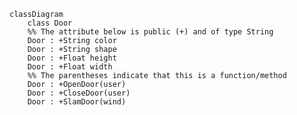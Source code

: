 <!-- 
This class diagram using Mermaid has been created
for instructional purposes. 

Explanations can be found in the comments, denoted by %%.

We bookend this file, starting with ```mermaid and ending with ```
to signify that this file uses Mermaid.
-->

```mermaid
classDiagram
    class Door
    %% The attribute below is public (+) and of type String
    Door : +String color
    Door : +String shape
    Door : +Float height
    Door : +Float width
    %% The parentheses indicate that this is a function/method
    Door : +OpenDoor(user)
    Door : +CloseDoor(user)
    Door : +SlamDoor(wind)
```